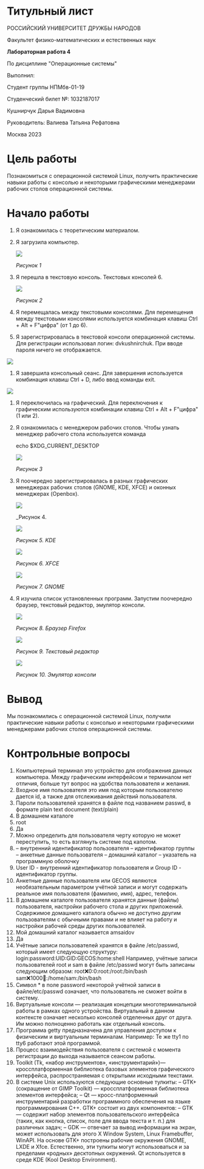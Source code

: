 ﻿# <a name="титульный-лист"></a>**Титульный лист**
РОССИЙСКИЙ УНИВЕРСИТЕТ ДРУЖБЫ НАРОДОВ

Факультет физико-математических и естественных наук




**Лабораторная работа 4**

По дисциплине "Операционные системы"






Выполнил:

Студент группы НПМбв-01-19

Студенческий билет №: 1032187017

Кушнирчук Дарья Вадимовна

Руководитель: Валиева Татьяна Рефатовна











Москва 2023

# <a name="цель-работы"></a>**Цель работы**
Познакомиться с операционной системой Linux, получить практические навыки работы с консолью и некоторыми графическими менеджерами рабочих столов операционной системы.
# <a name="начало-работы"></a>**Начало работы**
1. Я ознакомилась с теоретическим материалом.
1. Я загрузила компьютер.

   ![](Aspose.Words.ca59bdc3-91d0-4c13-aa20-5bb76f0815b0.001.png)

   *Рисунок 1*
1. Я перешла в текстовую консоль. Текстовых консолей 6.

   ![](Aspose.Words.ca59bdc3-91d0-4c13-aa20-5bb76f0815b0.002.png)

   *Рисунок 2*
1. Я перемещалась между текстовыми консолями. Для перемещения между текстовыми консолями используется комбинация клавиш Ctrl + Alt + F"цифра" (от 1 до 6).
1. Я зарегистрировалась в текстовой консоли операционной системы. Для регистрации использовал логин: dvkushnirchuk. При вводе пароля ничего не отображается.

![](Aspose.Words.ca59bdc3-91d0-4c13-aa20-5bb76f0815b0.003.png)

1. Я завершила консольный сеанс. Для завершения используется комбинация клавиш Ctrl + D, либо ввод команды exit.

![](Aspose.Words.ca59bdc3-91d0-4c13-aa20-5bb76f0815b0.004.png)

1. Я переключилась на графический. Для переключения к графическим используются комбинации клавиш Ctrl + Alt + F"цифра" (1 или 2).
1. Я ознакомилась с менеджером рабочих столов. Чтобы узнать менеджер рабочего стола используется команда

   echo $XDG\_CURRENT\_DESKTOP 

   ![](Aspose.Words.ca59bdc3-91d0-4c13-aa20-5bb76f0815b0.005.png)

   *Рисунок 3*
1. Я поочередно зарегистрировалась в разных графических менеджерах рабочих столов (GNOME, KDE, XFCE) и оконных менеджерах (Openbox).

   ![](Aspose.Words.ca59bdc3-91d0-4c13-aa20-5bb76f0815b0.006.png)

   \_Рисунок 4.

   ![](Aspose.Words.ca59bdc3-91d0-4c13-aa20-5bb76f0815b0.007.png)

   *Рисунок 5. KDE*

   ![](Aspose.Words.ca59bdc3-91d0-4c13-aa20-5bb76f0815b0.008.png)

   *Рисунок 6. XFCE*

   ![](Aspose.Words.ca59bdc3-91d0-4c13-aa20-5bb76f0815b0.009.png)

   *Рисунок 7. GNOME*
1. Я изучила список установленных программ. Запустим поочередно браузер, текстовый редактор, эмулятор консоли.

   ![](Aspose.Words.ca59bdc3-91d0-4c13-aa20-5bb76f0815b0.010.png)

   *Рисунок 8. Браузер Firefox*

   ![](Aspose.Words.ca59bdc3-91d0-4c13-aa20-5bb76f0815b0.011.png)

   *Рисунок 9. Текстовый редактор*

   ![](Aspose.Words.ca59bdc3-91d0-4c13-aa20-5bb76f0815b0.012.png)

   *Рисунок 10. Эмулятор консоли*
# <a name="вывод"></a>**Вывод**
Мы познакомились с операционной системой Linux, получили практические навыки работы с консолью и некоторыми графическими менеджерами рабочих столов операционной системы.
# <a name="контрольные-вопросы"></a>**Контрольные вопросы**
1. Компьютерный терминал это устройство для отображения данных компьютера. Между графическим интерфейсом и терминалом нет отличия, больше тут вопрос на удобства пользователя и желания.
1. Входное имя пользователя это имя под которым пользователю дается id, а также для отслеживания действий пользователя.
1. Пароли пользователей хранятся в файле под названием passwd, в формате plain text document (text/plain)
1. В домашнем каталоге
1. root
1. Да
1. Можно определить для пользователя черту которую не может переступить, то есть взглянуть системе под капотом.
1. – внутренний идентификатор пользователя
   – идентификатор группы
   – анкетные данные пользователя
   – домашний каталог
   – указатель на программную оболочку
1. User ID - внутренний идентификатор пользователя и Group ID - идентификатор группы.
1. Анкетные данные пользователя или GECOS являются необязательным параметром учётной записи и могут содержать реальное имя пользователя (фамилию, имя), адрес, телефон.
1. В домашнем каталоге пользователя хранятся данные (файлы) пользователя, настройки рабочего стола и других приложений. Содержимое домашнего каталога обычно не доступно другим пользователям с обычными правами и не влияет на работу и настройки рабочей среды других пользователей.
1. Мой домашний каталог называется amsaidov
1. Да
1. Учётные записи пользователей хранятся в файле /etc/passwd, который имеет следующую структуру:
   login:password:UID:GID:GECOS:home:shell
   Например, учётные записи пользователей root и sam в файле /etc/passwd
   могут быть записаны следующим образом:
   root:x:0:0:root:/root:/bin/bash
   sam:x:1000:100::/home/sam:/bin/bash
1. Символ \* в поле password некоторой учётной записи в файле/etc/passwd означает, что пользователь не сможет войти в систему.
1. Виртуальные консоли — реализация концепции многотерминальной работы в рамках одного устройства. Виртуальный в данном контексте означает несколько консолей отделенных друг от друга. Им можно полноценно работать как отдельный консоль.
1. Программа getty предназначена для управления доступом к физическим и виртуальным терминалам. Например: Те же tty1 по tty6 работают этой программой.
1. Процесс взаимодействия пользователя с системой с момента регистрации до выхода называется сеансом работы.
1. Toolkit (Tk, «набор инструментов», «инструментарий»)— кроссплатформенная библиотека базовых элементов графического интерфейса, распространяемая с открытыми исходными текстами.
1. В системе Unix используются следующие основные тулкиты:
   – GTK+ (сокращение от GIMP Toolkit) — кроссплатформенная библиотека элементов интерфейса;
   – Qt — кросс-платформенный инструментарий разработки программного обеспечения на языке программирования C++.
   GTK+ состоит из двух компонентов:
   – GTK — содержит набор элементов пользовательского интерфейса (таких, как кнопка, список, поле для ввода текста и т. п.) для различных задач;
   – GDK — отвечает за вывод информации на экран, может использовать для этого X Window System, Linux Framebuffer, WinAPI.
   На основе GTK+ построены рабочие окружения GNOME, LXDE и Xfce.
   Естественно, эти тулкиты могут использоваться и за пределами «родных» десктопных окружений.
   Qt используется в среде KDE (Kool Desktop Environment).
